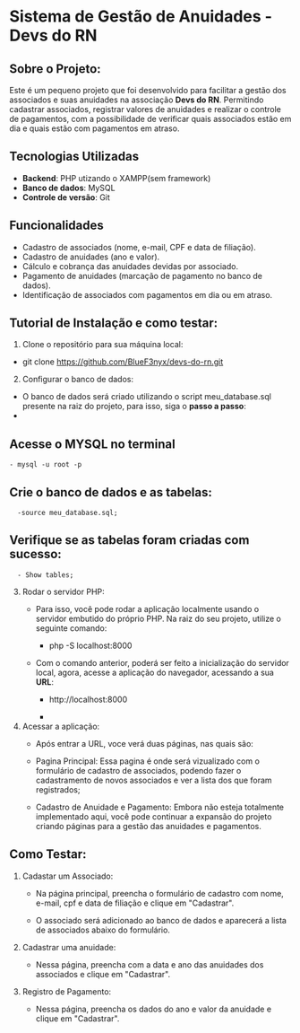 # Sistema de Gestão de Anuidades - Devs do RN

## Sobre o Projeto:
 Este é um pequeno projeto que foi desenvolvido para facilitar a gestão dos associados e suas anuidades na associação **Devs do RN**. Permitindo cadastrar associados, registrar valores de anuidades e realizar o controle de pagamentos, com a possibilidade de verificar quais associados estão em dia e quais estão com pagamentos em atraso.
## Tecnologias Utilizadas
- **Backend**: PHP utizando o XAMPP(sem framework)
- **Banco de dados**: MySQL
- **Controle de versão**: Git
## Funcionalidades

- Cadastro de associados (nome, e-mail, CPF e data de filiação).
- Cadastro de anuidades (ano e valor).
- Cálculo e cobrança das anuidades devidas por associado.
- Pagamento de anuidades (marcação de pagamento no banco de dados).
- Identificação de associados com pagamentos em dia ou em atraso.
 
## Tutorial de Instalação e como testar:
1. Clone o repositório para sua máquina local: 
- git clone https://github.com/BlueF3nyx/devs-do-rn.git

2. Configurar o banco de dados:
  - O banco de dados será criado utilizando o script meu_database.sql presente na raiz do projeto, para isso, siga o **passo a passo**:
  - 
## Acesse o MYSQL no terminal
    - mysql -u root -p

## Crie o banco de dados e as tabelas:
      -source meu_database.sql;
 
 ## Verifique se as tabelas foram criadas com sucesso:
      - Show tables;

3. Rodar o servidor PHP:
   - Para isso, você pode rodar a aplicação localmente usando o servidor embutido do próprio PHP. Na raiz do seu projeto, utilize o seguinte comando:
      - php -S localhost:8000

   - Com o comando anterior, poderá ser feito a inicialização do servidor local, agora, acesse a aplicação do navegador, acessando a sua **URL**:

     - http://localhost:8000
    
     - 
5. Acessar a aplicação:
      - Após entrar a URL, voce verá duas páginas, nas quais são:

      - Pagina Principal: Essa pagina é onde será vizualizado com o formulário de cadastro de associados, podendo fazer o cadastramento de novos associados e ver a lista dos que foram registrados;
  
      - Cadastro de Anuidade e Pagamento: Embora não esteja totalmente implementado aqui, você pode continuar a expansão do projeto criando páginas para a gestão das anuidades e pagamentos.
  

## Como Testar:
   1. Cadastar um Associado:
      - Na página principal, preencha o formulário de cadastro com nome, e-mail, cpf e data de filiação e clique em "Cadastrar".

      -  O associado será adicionado ao banco de dados e aparecerá a lista de associados abaixo do formulário.

   2. Cadastrar uma anuidade:
      - Nessa página, preencha com a data e ano das anuidades dos associados e clique em "Cadastrar".
     
   3. Registro de Pagamento:
      - Nessa página, preencha os dados do ano e valor da anuidade e clique em "Cadastrar".
    
